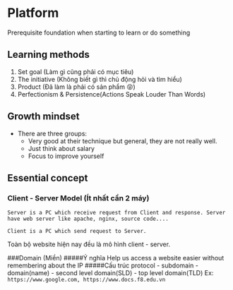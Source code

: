 # Platform
Prerequisite foundation when starting to learn or do something

## Learning methods
1. Set goal (Làm gì cũng phải có mục tiêu)
2. The initiative (Không biết gì thì chủ động hỏi và tìm hiểu)
3. Product (Đã làm là phải có sản phẩm :stuck_out_tongue_closed_eyes:)
4. Perfectionism & Persistence(Actions Speak Louder Than Words)

## Growth mindset
* There are three groups:
    * Very good at their technique but general, they are not really well.
    * Just think about salary
    * Focus to improve yourself

## Essential concept
### Client - Server Model (Ít nhất cần 2 máy)
```
Server is a PC which receive request from Client and response. Server have web server like apache, nginx, source code....

Client is a PC which send request to Server.
```

Toàn bộ website hiện nay đều là mô hình client - server.

###Domain (Miền)
#####Ý nghĩa
Help us access a website easier without remembering about the IP
#####Cấu trúc
protocol - subdomain - domain(name) - second level domain(SLD) -  top level domain(TLD)
Ex: `https://www.google.com, https://www.docs.f8.edu.vn`

